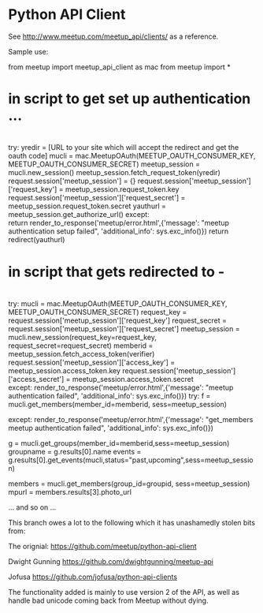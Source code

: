 Python API Client
=================

See http://www.meetup.com/meetup_api/clients/ as a reference.

Sample use:

from meetup import meetup_api_client as mac
from meetup import *

#
# in script to get set up authentication ...
#

  try:
    yredir = [URL to your site which will accept the redirect and get the oauth code]
    mucli = mac.MeetupOAuth(MEETUP_OAUTH_CONSUMER_KEY, MEETUP_OAUTH_CONSUMER_SECRET)
    meetup_session = mucli.new_session()
    meetup_session.fetch_request_token(yredir)
    request.session['meetup_session'] = {}
    request.session['meetup_session']['request_key'] = meetup_session.request_token.key
    request.session['meetup_session']['request_secret'] = meetup_session.request_token.secret
    yauthurl = meetup_session.get_authorize_url()
  except:    
    return render_to_response('meetup/error.html',{'message': "meetup authentication setup failed", 'additional_info': sys.exc_info()})
  return redirect(yauthurl)

#
# in script that gets redirected to -
#

   try: 
     mucli = mac.MeetupOAuth(MEETUP_OAUTH_CONSUMER_KEY, MEETUP_OAUTH_CONSUMER_SECRET)
     request_key =  request.session['meetup_session']['request_key']
     request_secret = request.session['meetup_session']['request_secret']
     meetup_session = mucli.new_session(request_key=request_key, request_secret=request_secret)
     memberid = meetup_session.fetch_access_token(verifier)
     request.session['meetup_session']['access_key'] = meetup_session.access_token.key
     request.session['meetup_session']['access_secret'] = meetup_session.access_token.secret   
  except:
    render_to_response('meetup/error.html',{'message': "meetup authentication failed", 'additional_info': sys.exc_info()})
  try:
    f = mucli.get_members(member_id=memberid, sess=meetup_session)
     
  except:
    render_to_response('meetup/error.html',{'message': "get_members meetup authentication failed", 'additional_info': sys.exc_info()})

  g = mucli.get_groups(member_id=memberid,sess=meetup_session)
  groupname = g.results[0].name
  events = g.results[0].get_events(mucli,status="past,upcoming",sess=meetup_session)

  members = mucli.get_members(group_id=groupid, sess=meetup_session)
  mpurl = members.results[3].photo_url

 

... and so on ...



This branch owes a lot to the following which it has unashamedly stolen bits from:


The orignial:
https://github.com/meetup/python-api-client

Dwight Gunning
https://github.com/dwightgunning/meetup-api

Jofusa
https://github.com/jofusa/python-api-clients

The functionality added is mainly to use version 2 of the API, as well as handle bad unicode coming back from Meetup without dying.